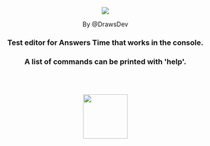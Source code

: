 <p align="center">
  <img src="https://github.com/DrawsDev/answers-time-studio-c/assets/98094911/21e16694-54ab-40eb-8570-123397cc2c8f">
</p>
<p align="center">By @DrawsDev</p>
<h3><p align="center">Test editor for Answers Time that works in the console.</p></h3> 
<h3><p align="center">A list of commands can be printed with 'help'.</p></h3>
<br>
<br>
<p align="center">
  <img src="https://github.com/DrawsDev/answers-time/assets/98094911/28dd622e-334e-4932-95f9-e0d35f5ed25a" height="100">
</p>

